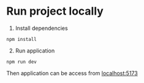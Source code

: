 # Run project locally
1. Install dependencies
   
`
npm install
`

2. Run application

`
npm run dev
`

Then application can be access from [localhost:5173](localhost:5173)
